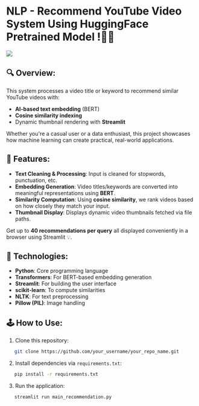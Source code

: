 # NLP - Recommend YouTube Video System Using HuggingFace Pretrained Model !🎥✨
![](https://github.com/RickyDoan/NLP-Recommendation-YT-video-with-Bert-HuggingFace/blob/main/recommendation%20yt%20vid.gif)

## 🔍 Overview:
This system processes a video title or keyword to recommend similar YouTube videos with:
- **AI-based text embedding** (BERT)
- **Cosine similarity indexing**
- Dynamic thumbnail rendering with **Streamlit**

Whether you're a casual user or a data enthusiast, this project showcases how machine learning can create practical, real-world applications.
## 🚀 Features:
- **Text Cleaning & Processing**: Input is cleaned for stopwords, punctuation, etc.
- **Embedding Generation**: Video titles/keywords are converted into meaningful representations using **BERT**.
- **Similarity Computation**: Using **cosine similarity**, we rank videos based on how closely they match your input.
- **Thumbnail Display**: Displays dynamic video thumbnails fetched via file paths.

Get up to **40 recommendations per query** all displayed conveniently in a browser using Streamlit 💡.
## 🧰 Technologies:
- **Python**: Core programming language
- **Transformers**: For BERT-based embedding generation
- **Streamlit**: For building the user interface
- **scikit-learn**: To compute similarities
- **NLTK**: For text preprocessing
- **Pillow (PIL)**: Image handling

## 🕹 How to Use:
1. Clone this repository:
``` bash
   git clone https://github.com/your_username/your_repo_name.git
```
2. Install dependencies via `requirements.txt`:
``` bash
   pip install -r requirements.txt
```
3. Run the application:
``` bash
   streamlit run main_recommendation.py
```


